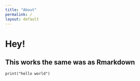 ```yaml
---
title: "About"
permalink: /
layout: default
---
```


# Hey!

## This works the same was as Rmarkdown

```{r}
print("hello world")
```